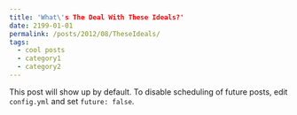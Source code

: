 ```yaml
---
title: 'What\'s The Deal With These Ideals?'
date: 2199-01-01
permalink: /posts/2012/08/TheseIdeals/
tags:
  - cool posts
  - category1
  - category2
---
```


This post will show up by default. To disable scheduling of future posts, edit `config.yml` and set `future: false`. 
